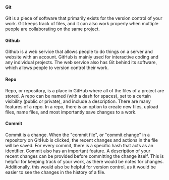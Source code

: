 #### Git
Git is a piece of software that primarily exists for the version control of your work. Git keeps track of files, and it can also work properly when multiple people are collaborating on the same project. 

#### Github
Github is a web service that allows people to do things on a server and website with an account. GitHub is mainly used for interactive coding and any individual projects. The web service also has Git behind its software, which allows people to version control their work.

#### Repo
Repo, or repository, is a place in GitHub where all of the files of a project are stored. A repo can be named (with a dash for spaces), set to a certain visibility (public or private), and include a description. There are many features of a repo. In a repo, there is an option to create new files, upload files, name files, and most importantly save changes to a work. 

#### Commit
Commit is a change. When the "commit file", or "commit change" in a repository on GitHub is clicked, the recent changes and actions in the file will be saved. For every commit, there is a specific hash that acts as an identifier. Commit also has an important feature. A description of your recent changes can be provided before committing the change itself. This is helpful for keeping track of your work, as there would be notes for changes. Additionally, this would also be helpful for version control, as it would be easier to see the changes in the history of a file.
